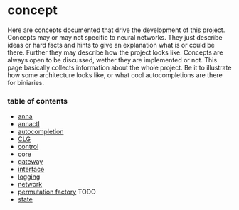 # concept
Here are concepts documented that drive the development of this project.
Concepts may or may not specific to neural networks. They just describe ideas
or hard facts and hints to give an explanation what is or could be there.
Further they may describe how the project looks like. Concepts are always open
to be discussed, wether they are implemented or not. This page basically
collects information about the whole project. Be it to illustrate how some
architecture looks like, or what cool autocompletions are there for biniaries.

### table of contents
- [anna](anna.md)
- [annactl](annactl.md)
- [autocompletion](autocompletion.md)
- [CLG](clg.md)
- [control](control.md)
- [core](core.md)
- [gateway](gateway.md)
- [interface](interface.md)
- [logging](logging.md)
- [network](network.md)
- [permutation factory](permutation_factory.md) TODO
- [state](state.md)
